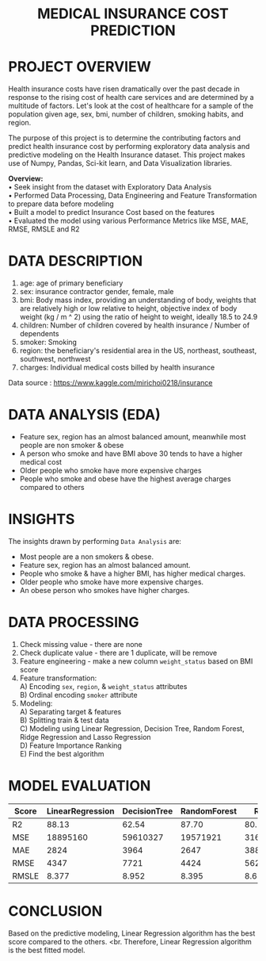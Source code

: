 # <p align = "center"> MEDICAL INSURANCE COST PREDICTION</p>

# PROJECT OVERVIEW
Health insurance costs have risen dramatically over the past decade in response to the rising cost of health care services and are determined by a multitude of factors. Let's look at the cost of healthcare for a sample of the population given age, sex, bmi, number of children, smoking habits, and region.

The purpose of this project is to determine the contributing factors and predict health insurance cost by performing exploratory data analysis and predictive modeling on the Health Insurance dataset. This project makes use of Numpy, Pandas, Sci-kit learn, and Data Visualization libraries.

<b>Overview:</b> <br>
• Seek insight from the dataset with Exploratory Data Analysis <br>
• Performed Data Processing, Data Engineering and Feature Transformation to prepare data before modeling <br>
• Built a model to predict Insurance Cost based on the features <br>
• Evaluated the model using various Performance Metrics like MSE, MAE, RMSE, RMSLE and R2<br>

# DATA DESCRIPTION
1. age: age of primary beneficiary
2. sex: insurance contractor gender, female, male
3. bmi: Body mass index, providing an understanding of body, weights that are relatively high or low relative to height,
objective index of body weight (kg / m ^ 2) using the ratio of height to weight, ideally 18.5 to 24.9
4. children: Number of children covered by health insurance / Number of dependents
5. smoker: Smoking
6. region: the beneficiary's residential area in the US, northeast, southeast, southwest, northwest
7. charges: Individual medical costs billed by health insurance

Data source : https://www.kaggle.com/mirichoi0218/insurance

# DATA ANALYSIS (EDA)
* Feature sex, region has an almost balanced amount, meanwhile most people are non smoker & obese
* A person who smoke and have BMI above 30 tends to have a higher medical cost
* Older people who smoke have more expensive charges
* People who smoke and obese have the highest average charges compared to others

# INSIGHTS
The insights drawn by performing `Data Analysis` are:

- Most people are a non smokers & obese.
- Feature sex, region has an almost balanced amount.
- People who smoke & have a higher BMI, has higher medical charges.
- Older people who smoke have more expensive charges.
- An obese person who smokes have higher charges.

# DATA PROCESSING 
1. Check missing value - there are none <br>
2. Check duplicate value - there are 1 duplicate, will be remove <br>
3. Feature engineering - make a new column `weight_status` based on BMI score <br>
4. Feature transformation: <br>
 A) Encoding `sex`, `region`, & `weight_status` attributes <br>
 B) Ordinal encoding `smoker` attribute <br>
5. Modeling: <br>
 A) Separating target & features <br>
 B) Splitting train & test data <br>
 C) Modeling using Linear Regression, Decision Tree, Random Forest, Ridge Regression and Lasso Regression <br>
 D) Feature Importance Ranking <br>
 E) Find the best algorithm <br>
 
# MODEL EVALUATION 
| Score | LinearRegression | DecisionTree | RandomForest | Ridge | Lasso |
| ----------- | ----------- | ----------- | ----------- | ----------- | ------------ | 
| R2 | 88.13 | 62.54 | 87.70 | 80.13 | 80.16 | 
| MSE | 18895160 | 59610327 | 19571921 | 31620411 | 31569154 |
| MAE | 2824 | 3964 | 2647 | 3883 | 3872 |
| RMSE | 4347 | 7721 | 4424 | 5623 | 5619 |
| RMSLE | 8.377 | 8.952 | 8.395 | 8.635 | 8.634 |

# CONCLUSION
Based on the predictive modeling, Linear Regression algorithm has the best score compared to the others. <br.
Therefore, Linear Regression algorithm is the best fitted model.

